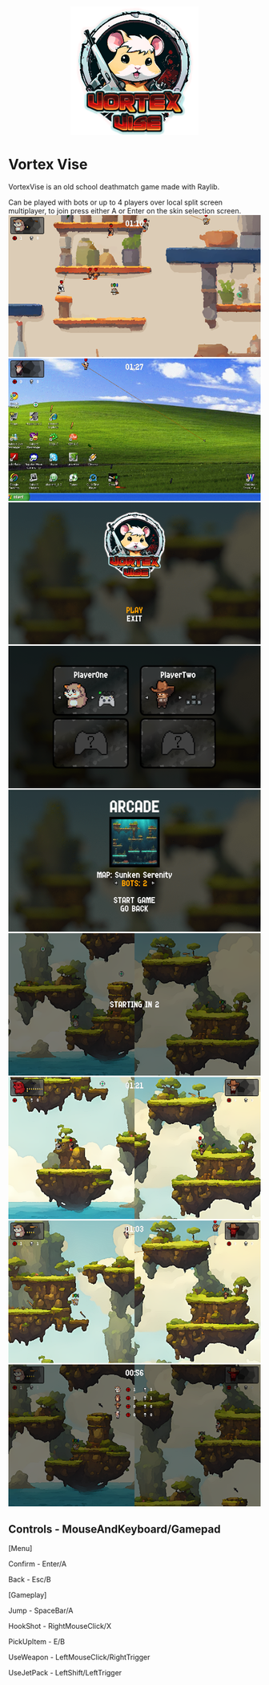 <p align="center">
	<img src="/Resources/Common/vortex-vise-logo.png" alt="VortexViseLogo" />
</p>
<h1>Vortex Vise</h1>
VortexVise is an old school deathmatch game made with Raylib.  

Can be played with bots or up to 4 players over local split screen multiplayer, to join press either A or Enter on the skin selection screen.  
<img src="/Screenshots/screenshot000.png" />
<img src="/Screenshots/screenshot0001.png" />
<img src="/Screenshots/screenshot0002.png" />
<img src="/Screenshots/screenshot001.png" />
<img src="/Screenshots/screenshot0012.png" />
<img src="/Screenshots/screenshot002.png" />
<img src="/Screenshots/screenshot003.png" />
<img src="/Screenshots/screenshot004.png" />
<img src="/Screenshots/screenshot005.png" />

<h2>Controls - MouseAndKeyboard/Gamepad  </h2>
[Menu]  

Confirm - Enter/A  

Back - Esc/B  

[Gameplay]  

Jump - SpaceBar/A   

HookShot - RightMouseClick/X  

PickUpItem - E/B  

UseWeapon - LeftMouseClick/RightTrigger  

UseJetPack - LeftShift/LeftTrigger  
